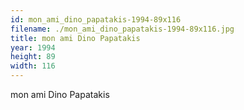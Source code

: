 ```yaml
---
id: mon_ami_dino_papatakis-1994-89x116
filename: ./mon_ami_dino_papatakis-1994-89x116.jpg
title: mon ami Dino Papatakis
year: 1994
height: 89
width: 116
---
```


mon ami Dino Papatakis

